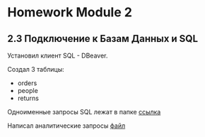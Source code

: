 # Homework Module 2

## 2.3 Подключение к Базам Данных и SQL
Установил клиент SQL - DBeaver.

Создал 3 таблицы:
- orders
- people
- returns

Одноименные запросы SQL лежат в папке [ссылка](https://github.com/wassupqw/Data-Learn/tree/main/DE-101/Module_2/creating%20tables)

Написал аналитические запросы [файл](https://github.com/wassupqw/Data-Learn/blob/main/DE-101/Module_2/creating%20tables/metrics.sql)